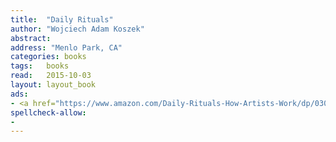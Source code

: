 ```yaml
---
title:  "Daily Rituals"
author: "Wojciech Adam Koszek"
abstract:
address: "Menlo Park, CA"
categories: books
tags:	books
read:	2015-10-03
layout: layout_book
ads:
- <a href="https://www.amazon.com/Daily-Rituals-How-Artists-Work/dp/0307273601/ref=as_li_ss_il?s=books&ie=UTF8&qid=1466060778&sr=1-1&keywords=Daily+Rituals&linkCode=li2&tag=wojcadamkoszh-20&linkId=fab35f51c94488b8d43703bd2009cd92" target="_blank"><img border="0" src="//ws-na.amazon-adsystem.com/widgets/q?_encoding=UTF8&ASIN=0307273601&Format=_SL160_&ID=AsinImage&MarketPlace=US&ServiceVersion=20070822&WS=1&tag=wojcadamkoszh-20" ></a><img src="//ir-na.amazon-adsystem.com/e/ir?t=wojcadamkoszh-20&l=li2&o=1&a=0307273601" width="1" height="1" border="0" alt="" style="border:none !important; margin:0px !important;" />
spellcheck-allow:
- 
---
```


